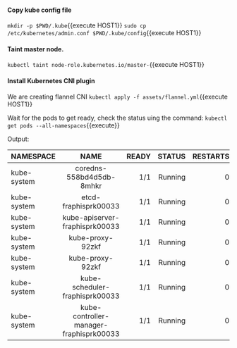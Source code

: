 #### Copy kube config file
`mkdir -p $PWD/.kube`{{execute HOST1}}
`sudo cp /etc/kubernetes/admin.conf $PWD/.kube/config`{{execute HOST1}}


#### Taint master node.

`kubectl taint node-role.kubernetes.io/master-`{{execute HOST1}}

#### Install Kubernetes CNI plugin

We are creating flannel CNI
`kubectl apply -f assets/flannel.yml`{{execute HOST1}}

Wait for the pods to get ready, check the status uing the command: 
`kubectl get pods --all-namespaces`{{execute}}

Output:


| NAMESPACE        | NAME           | READY  |  STATUS | RESTARTS | AGE|
| ------------- |:------------------------------------------:| -----:|-----------:|-----:|-----:|
| kube-system     | coredns-558bd4d5db-8mhkr | 1/1| Running| 0 | 15m|
| kube-system     | etcd-fraphisprk00033  | 1/1| Running| 0 | 15m|
| kube-system     | kube-apiserver-fraphisprk00033  | 1/1| Running| 0 | 15m|
| kube-system     | kube-proxy-92zkf  | 1/1| Running| 0 | 15m|
| kube-system     | kube-proxy-92zkf  | 1/1| Running| 0 | 15m|
| kube-system     | kube-scheduler-fraphisprk00033  | 1/1| Running| 0 | 15m|
| kube-system     | kube-controller-manager-fraphisprk00033  | 1/1| Running| 0 | 15m|